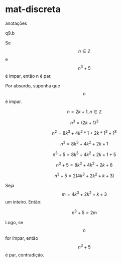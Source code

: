 # mat-discreta
anotações

q9.b

Se $$n \in \mathbb{Z}$$ e $$n^3 + 5$$ é ímpar, então n é par.

Por absurdo, suponha que $$n$$ é ímpar.

$$n = 2k + 1, n \in \mathbb{Z}$$

$$n^3 = (2k + 1)^3$$

$$n^2 = 8k^3 + 4k^2* 1 + 2k * 1^2 + 1 ^3$$

$$n^3 = 8k^3 + 4k^2 + 2k + 1$$

$$n^3 + 5 = 8k^3 + 4k^2 + 2k + 1 + 5$$

$$n^3 + 5 = 8k^3 + 4k^2 + 2k + 6$$

$$n^3 + 5 = 2(4k^3 + 2k^2 + k + 3)$$

Seja $$m = 4k^3 + 2k^2 + k + 3$$ um inteiro. Então:

$$n^3 + 5 = 2m$$

Logo, se $$n$$ for ímpar, então $$n^3 + 5$$ é par, contradição.
